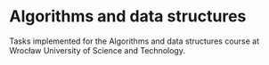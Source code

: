 # Algorithms and data structures
Tasks implemented for the Algorithms and data structures course at Wrocław University of Science and Technology.
